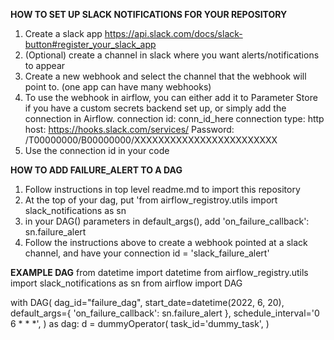 **HOW TO SET UP SLACK NOTIFICATIONS FOR YOUR REPOSITORY**
1. Create a slack app https://api.slack.com/docs/slack-button#register_your_slack_app
2. (Optional) create a channel in slack where you want alerts/notifications to appear
3. Create a new webhook and select the channel that the webhook will point to. (one app can have many webhooks)
4. To use the webhook in airflow, you can either add it to Parameter Store if you have a custom secrets backend set up, or simply add the connection in Airflow.
connection id: conn_id_here
connection type: http
host: https://hooks.slack.com/services/
Password: /T00000000/B00000000/XXXXXXXXXXXXXXXXXXXXXXXX
5. Use the connection id in your code 


**HOW TO ADD FAILURE_ALERT TO A DAG**
1. Follow instructions in top level readme.md to import this repository
2. At the top of your dag, put 'from airflow_registroy.utils import slack_notifications as sn
3. in your DAG() parameters in default_args(), add 'on_failure_callback': sn.failure_alert
4. Follow the instructions above to create a webhook pointed at a slack channel, and have your connection id = 'slack_failure_alert'

**EXAMPLE DAG**
from datetime import datetime
from airflow_registry.utils import slack_notifications as sn
from airflow import DAG

with DAG(
    dag_id="failure_dag",
    start_date=datetime(2022, 6, 20),
    default_args={
        'on_failure_callback': sn.failure_alert
    },
    schedule_interval='0 6 * * *',
) as dag:
    d = dummyOperator(
        task_id='dummy_task',
    )

